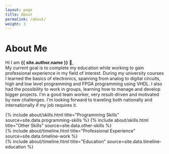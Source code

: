 ```yaml
---
layout: page
title: About
permalink: /about/
weight: 3
---
```


# **About Me**

Hi I am **{{ site.author.name }}** :wave:,<br>
My current goal is to complete my education while working to gain professional experience in my field of interest.
During my university courses I learned the basics of electronics, spanning from analog to digital circuits, high and low level programming and FPGA programming using VHDL. I also had the possibility to work in groups, learning how to manage and develop bigger projects. 
I'm a good team worker, very result-driven and motivated by new challenges. I'm looking forward to traveling both nationally and internationally if my job requires it.


<div class="row">
{% include about/skills.html title="Programming Skills" source=site.data.programming-skills %}
{% include about/skills.html title="Other Skills" source=site.data.other-skills %}
</div>

<div class="row">
{% include about/timeline.html title="Professional Experience" source=site.data.timeline-work %}
</div>

<div class="row">
{% include about/timeline.html title="Education" source=site.data.timeline-education %}
</div>